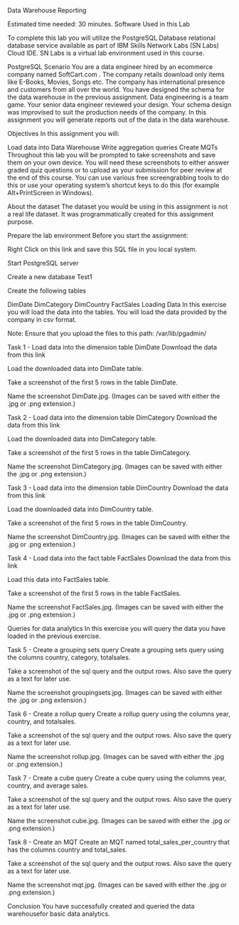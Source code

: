 Data Warehouse Reporting

Estimated time needed: 30 minutes.
Software Used in this Lab

To complete this lab you will utilize the PostgreSQL Database relational database service available as part of IBM Skills Network Labs (SN Labs) Cloud IDE. SN Labs is a virtual lab environment used in this course.

PostgreSQL
Scenario
You are a data engineer hired by an ecommerce company named SoftCart.com . The company retails download only items like E-Books, Movies, Songs etc. The company has international presence and customers from all over the world. You have designed the schema for the data warehouse in the previous assignment. Data engineering is a team game. Your senior data engineer reviewed your design. Your schema design was improvised to suit the production needs of the company. In this assignment you will generate reports out of the data in the data warehouse.

Objectives
In this assignment you will:

Load data into Data Warehouse
Write aggregation queries
Create MQTs
Throughout this lab you will be prompted to take screenshots and save them on your own device. You will need these screenshots to either answer graded quiz questions or to upload as your submission for peer review at the end of this course. You can use various free screengrabbing tools to do this or use your operating system’s shortcut keys to do this (for example Alt+PrintScreen in Windows).

About the dataset
The dataset you would be using in this assignment is not a real life dataset. It was programmatically created for this assignment purpose.

Prepare the lab environment
Before you start the assignment:

Right Click on this link and save this SQL file in you local system.

Start PostgreSQL server

Create a new database Test1

Create the following tables

DimDate
DimCategory
DimCountry
FactSales
Loading Data
In this exercise you will load the data into the tables. You will load the data provided by the company in csv format.

Note: Ensure that you upload the files to this path: /var/lib/pgadmin/

Task 1 - Load data into the dimension table DimDate
Download the data from this link

Load the downloaded data into DimDate table.

Take a screenshot of the first 5 rows in the table DimDate.

Name the screenshot DimDate.jpg. (Images can be saved with either the .jpg or .png extension.)

Task 2 - Load data into the dimension table DimCategory
Download the data from this link

Load the downloaded data into DimCategory table.

Take a screenshot of the first 5 rows in the table DimCategory.

Name the screenshot DimCategory.jpg. (Images can be saved with either the .jpg or .png extension.)

Task 3 - Load data into the dimension table DimCountry
Download the data from this link

Load the downloaded data into DimCountry table.

Take a screenshot of the first 5 rows in the table DimCountry.

Name the screenshot DimCountry.jpg. (Images can be saved with either the .jpg or .png extension.)

Task 4 - Load data into the fact table FactSales
Download the data from this link

Load this data into FactSales table.

Take a screenshot of the first 5 rows in the table FactSales.

Name the screenshot FactSales.jpg. (Images can be saved with either the .jpg or .png extension.)

Queries for data analytics
In this exercise you will query the data you have loaded in the previous exercise.

Task 5 - Create a grouping sets query
Create a grouping sets query using the columns country, category, totalsales.

Take a screenshot of the sql query and the output rows. Also save the query as a text for later use.

Name the screenshot groupingsets.jpg. (Images can be saved with either the .jpg or .png extension.)

Task 6 - Create a rollup query
Create a rollup query using the columns year, country, and totalsales.

Take a screenshot of the sql query and the output rows. Also save the query as a text for later use.

Name the screenshot rollup.jpg. (Images can be saved with either the .jpg or .png extension.)

Task 7 - Create a cube query
Create a cube query using the columns year, country, and average sales.

Take a screenshot of the sql query and the output rows. Also save the query as a text for later use.

Name the screenshot cube.jpg. (Images can be saved with either the .jpg or .png extension.)

Task 8 - Create an MQT
Create an MQT named total_sales_per_country that has the columns country and total_sales.

Take a screenshot of the sql query and the output rows. Also save the query as a text for later use.

Name the screenshot mqt.jpg. (Images can be saved with either the .jpg or .png extension.)

Conclusion
You have successfully created and queried the data warehousefor basic data analytics.